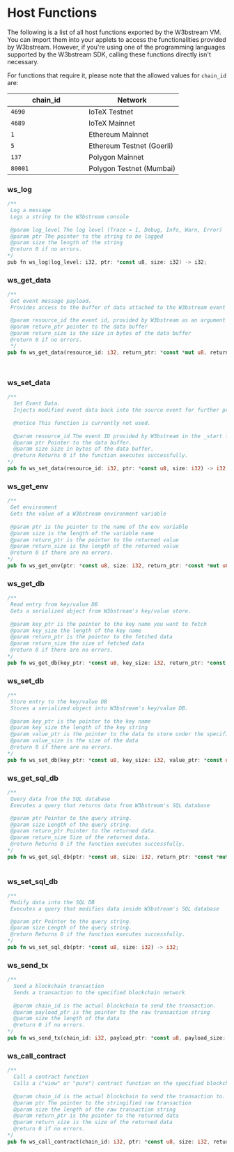 # Host Functions

The following is a list of all host functions exported by the W3bstream VM. You can import them into your applets to access the functionalities provided by W3bstream. However, if you're using one of the programming languages supported by the W3bstream SDK, calling these functions directly isn't necessary.

For functions that require it, please note that the allowed values for `chain_id` are:

<table><thead><tr><th width="163">chain_id</th><th>Network</th></tr></thead><tbody><tr><td><code>4690</code></td><td>IoTeX Testnet</td></tr><tr><td><code>4689</code></td><td>IoTeX Mainnet</td></tr><tr><td><code>1</code></td><td>Ethereum Mainnet</td></tr><tr><td><code>5</code></td><td>Ethereum Testnet (Goerli)</td></tr><tr><td><code>137</code></td><td>Polygon Mainnet</td></tr><tr><td><code>80001</code></td><td>Polygon Testnet (Mumbai)</td></tr></tbody></table>

### ws\_log

```go
/**
 Log a message
 Logs a string to the W3bstream console
 
 @param log_level The log level (Trace = 1, Debug, Info, Warn, Error) 
 @param ptr The pointer to the string to be logged
 @param size the length of the string
 @return 0 if no errors.
*/
pub fn ws_log(log_level: i32, ptr: *const u8, size: i32) -> i32;
```

### ws\_get\_data

```rust
/**
 Get event message payload.
 Provides access to the buffer of data attached to the W3bstream event 

 @param resource_id the event id, provided by W3bstream as an argument of the handler function.
 @param return_ptr pointer to the data buffer
 @param return_size is the size in bytes of the data buffer
 @return 0 if no errors.
 */
pub fn ws_get_data(resource_id: i32, return_ptr: *const *mut u8, return_size: *const i32, ) -> i32;




```

### ws\_set\_data

```rust
/**
  Set Event Data.
  Injects modified event data back into the source event for further processing inside W3bstream.
  
  @notice This function is currently not used.
  
  @param resource_id The event ID provided by W3bstream in the _start function.
  @param ptr Pointer to the data buffer.
  @param size Size in bytes of the data buffer.
  @return Returns 0 if the function executes successfully.
*/
pub fn ws_set_data(resource_id: i32, ptr: *const u8, size: i32) -> i32;
```

### ws\_get\_env

```rust
/**
 Get environment
 Gets the value of a W3bstream environment variable
 
 @param ptr is the pointer to the name of the env variable
 @param size is the length of the variable name 
 @param return_ptr is the pointer to the returned value
 @param return_size is the length of the returned value
 @return 0 if there are no errors.
*/
pub fn ws_get_env(ptr: *const u8, size: i32, return_ptr: *const *mut u8, return_size: *const i32, ) -> i32;
```

### ws\_get\_db

```rust
/**
 Read entry from key/value DB
 Gets a serialized object from W3bstream's key/value store.
 
 @param key_ptr is the pointer to the key name you want to fetch
 @param key_size the length of the key name 
 @param return_ptr is the pointer to the fetched data
 @param return_size the size of fetched data
 @return 0 if there are no errors.
*/
pub fn ws_get_db(key_ptr: *const u8, key_size: i32, return_ptr: *const *mut u8, return_size: *const i32, ) -> i32;
```

### ws\_set\_db

```rust
/**
 Store entry to the key/value DB
 Stores a serialized object into W3bstream's key/value DB.
 
 @param key_ptr is the pointer to the key name
 @param key_size the length of the key string
 @param value_ptr is the pointer to the data to store under the specified key name
 @param value_size is the size of the data
 @return 0 if there are no errors.
*/
pub fn ws_set_db(key_ptr: *const u8, key_size: i32, value_ptr: *const u8, value_size: i32, ) -> i32;
```

### ws\_get\_sql\_db

```rust
/**
 Query data from the SQL database
 Executes a query that returns data from W3bstream's SQL database

 @param ptr Pointer to the query string. 
 @param size Length of the query string.
 @param return_ptr Pointer to the returned data.
 @param return_size Size of the returned data.
 @return Returns 0 if the function executes successfully.
*/
pub fn ws_get_sql_db(ptr: *const u8, size: i32, return_ptr: *const *mut u8, return_size: *const i32, ) -> i32;
   
```

### ws\_set\_sql\_db

```rust
/**
 Modify data into the SQL DB
 Executes a query that modifies data inside W3bstream's SQL database

 @param ptr Pointer to the query string. 
 @param size Length of the query string.
 @return Returns 0 if the function executes successfully.
*/    
pub fn ws_set_sql_db(ptr: *const u8, size: i32) -> i32;
```

### ws\_send\_tx

```rust
/**
  Send a blockchain transaction
  Sends a transaction to the specified blockchain network
  
  @param chain_id is the actual blockchain to send the transaction. 
  @param payload_ptr is the pointer to the raw transaction string
  @param size the length of the data
  @return 0 if no errors.
*/
pub fn ws_send_tx(chain_id: i32, payload_ptr: *const u8, payload_size: i32, return_hash_ptr: *const *mut u8, return_hash_size: *const i32, ) -> i32;
```

### ws\_call\_contract

```rust
/**
  Call a contract function
  Calls a ("view" or "pure") contract function on the specified blockchain network  
    
  @param chain_id is the actual blockchain to send the transaction to. 4690 (IoTeX Testnet) is the only supported value by now. 
  @param ptr The pointer to the stringified raw transaction
  @param size the length of the raw transaction string
  @param return_ptr is the pointer to the returned data
  @param return_size is the size of the returned data
  @return 0 if no errors.
*/
pub fn ws_call_contract(chain_id: i32, ptr: *const u8, size: i32, return_ptr: *const *mut u8, return_size: *const i32, ) -> i32;
```
